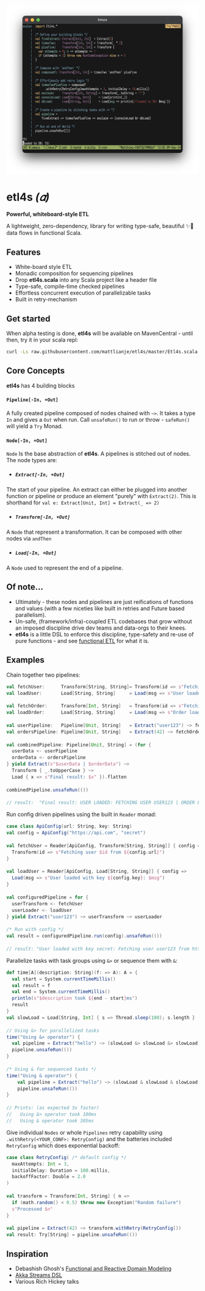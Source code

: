 <p align="center">
  <img src="pix/etl4s.png" width="700">
</p>

# etl4s _(𝛼)_
**Powerful, whiteboard-style ETL**

A lightweight, zero-dependency, library for writing type-safe, beautiful ✨🍰  data flows in functional Scala. 

## Features
- White-board style ETL
- Monadic composition for sequencing pipelines
- Drop **etl4s.scala** into any Scala project like a header file
- Type-safe, compile-time checked pipelines
- Effortless concurrent execution of parallelizable tasks
- Built in retry-mechanism

## Get started
When alpha testing is done, **etl4s** will be available on MavenCentral - until then, try it in your scala repl:
```bash
curl -Ls raw.githubusercontent.com/mattlianje/etl4s/master/Etl4s.scala > .Etl4s.swp.scala && scala-cli repl .Etl4s.swp.scala
```

## Core Concepts
**etl4s** has 4 building blocks

#### `Pipeline[-In, +Out]`
A fully created pipeline composed of nodes chained with `~>`. It takes a type `In` and gives a `Out` when run.
Call `unsafeRun()` to run or throw - `safeRun()` will yield a `Try` Monad.

#### `Node[-In, +Out]`
`Node` Is the base abstraction of **etl4s**. A pipelines is stitched out of nodes. The node types are:

- ##### `Extract[-In, +Out]`
The start of your pipeline. An extract can either be plugged into another function or pipeline or produce an element "purely" with `Extract(2)`. This is shorthand for `val e: Extract[Unit, Int] = Extract(_ => 2)`

- ##### `Transform[-In, +Out]`
A `Node` that represent a transformation. It can be composed with other nodes via `andThen`

- ##### `Load[-In, +Out]` 
A `Node` used to represent the end of a pipeline.

## Of note...
- Ultimately - these nodes and pipelines are just reifications of functions and values (with a few niceties like built in retries and Future based parallelism).
- Un-safe, (framework/infra)-coupled ETL codebases that grow without an imposed discipline drive dev teams and data-orgs to their knees.
- **etl4s** is a little DSL to enforce this discipline, type-safety and re-use of pure functions - 
and see [functional ETL](https://maximebeauchemin.medium.com/functional-data-engineering-a-modern-paradigm-for-batch-data-processing-2327ec32c42a) for what it is.


## Examples
Chain together two pipelines:
```scala
val fetchUser:      Transform[String, String]= Transform(id => s"Fetching user $id")
val loadUser:       Load[String, String]     = Load(msg => s"User loaded: $msg")

val fetchOrder:     Transform[Int, String]   = Transform(id => s"Fetching order $id")
val loadOrder:      Load[String, String]     = Load(msg => s"Order loaded: $msg")

val userPipeline:   Pipeline[Unit, String]   = Extract("user123") ~> fetchUser ~> loadUser
val ordersPipeline: Pipeline[Unit, String]   = Extract(42) ~> fetchOrder ~> loadOrder

val combinedPipeline: Pipeline[Unit, String] = (for {
  userData <- userPipeline
  orderData <- ordersPipeline
} yield Extract(s"$userData | $orderData") ~>
  Transform { _.toUpperCase } ~>
  Load { x => s"Final result: $x" }).flatten

combinedPipeline.unsafeRun(())

// result:  "Final result: USER LOADED: FETCHING USER USER123 | ORDER LOADED: FETCHING ORDER 42"
```

Run config driven pipelines using the built in `Reader` monad:
```scala
case class ApiConfig(url: String, key: String)
val config = ApiConfig("https://api.com", "secret")

val fetchUser = Reader[ApiConfig, Transform[String, String]] { config =>
  Transform(id => s"Fetching user $id from ${config.url}")
}

val loadUser = Reader[ApiConfig, Load[String, String]] { config =>
  Load(msg => s"User loaded with key ${config.key}: $msg")
}

val configuredPipeline = for {
  userTransform <- fetchUser
  userLoader <- loadUser
} yield Extract("user123") ~> userTransform ~> userLoader

/* Run with config */
val result = configuredPipeline.run(config).unsafeRun(())

// result: "User loaded with key secret: Fetching user user123 from https://api.com"
```

Parallelize tasks with task groups using `&>` or sequence them with `&`:
```scala
def time[A](description: String)(f: => A): A = {
  val start = System.currentTimeMillis()
  val result = f
  val end = System.currentTimeMillis()
  println(s"$description took ${end - start}ms")
  result
}
val slowLoad = Load[String, Int] { s => Thread.sleep(100); s.length }

// Using &> for parallelized tasks
time("Using &> operator") {
  val pipeline = Extract("hello") ~> (slowLoad &> slowLoad &> slowLoad)
  pipeline.unsafeRun(())
}

/* Using & for sequenced tasks */
time("Using & operator") {
    val pipeline = Extract("hello") ~> (slowLoad & slowLoad & slowLoad)
    pipeline.unsafeRun(())
}

// Prints: (as expected 3x faster)
//   Using &> operator took 100ms
//   Using & operator took 305ms
```

Give individual `Nodes` or whole `Pipelines` retry capability using `.withRetry(<YOUR_CONF>: RetryConfig)` 
and the batteries included `RetryConfig` which does exponential backoff:
```scala
case class RetryConfig( /* default config */
  maxAttempts: Int = 3,
  initialDelay: Duration = 100.millis,
  backoffFactor: Double = 2.0
)

val transform = Transform[Int, String] { n => 
  if (math.random() < 0.5) throw new Exception("Random failure")
  s"Processed $n"
}

val pipeline = Extract(42) ~> transform.withRetry(RetryConfig())
val result: Try[String] = pipeline.unsafeRun(())
``` 

## Inspiration
- Debashish Ghosh's [Functional and Reactive Domain Modeling](https://www.manning.com/books/functional-and-reactive-domain-modeling)
- [Akka Streams DSL](https://doc.akka.io/libraries/akka-core/current/stream/stream-graphs.html#constructing-graphs)
- Various Rich Hickey talks


